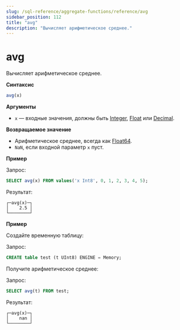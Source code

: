 ```yaml
---
slug: /sql-reference/aggregate-functions/reference/avg
sidebar_position: 112
title: "avg"
description: "Вычисляет арифметическое среднее."
---
```



# avg

Вычисляет арифметическое среднее.

**Синтаксис**

``` sql
avg(x)
```

**Аргументы**

- `x` — входные значения, должны быть [Integer](../../../sql-reference/data-types/int-uint.md), [Float](../../../sql-reference/data-types/float.md) или [Decimal](../../../sql-reference/data-types/decimal.md).

**Возвращаемое значение**

- Арифметическое среднее, всегда как [Float64](../../../sql-reference/data-types/float.md).
- `NaN`, если входной параметр `x` пуст.

**Пример**

Запрос:

``` sql
SELECT avg(x) FROM values('x Int8', 0, 1, 2, 3, 4, 5);
```

Результат:

``` text
┌─avg(x)─┐
│    2.5 │
└────────┘
```

**Пример**

Создайте временную таблицу:

Запрос:

``` sql
CREATE table test (t UInt8) ENGINE = Memory;
```

Получите арифметическое среднее:

Запрос:

```sql
SELECT avg(t) FROM test;
```

Результат:

``` text
┌─avg(x)─┐
│    nan │
└────────┘
```
